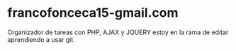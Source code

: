 # francofonceca15-gmail.com
Organizador de tareas con PHP, AJAX y JQUERY
estoy en la rama de editar aprendiendo a usar git
